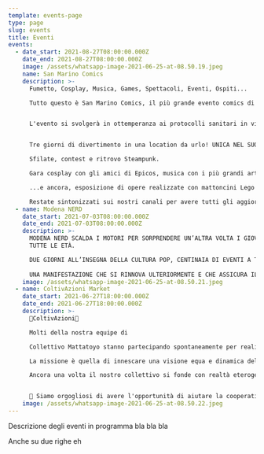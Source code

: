```yaml
---
template: events-page
type: page
slug: events
title: Eventi
events:
  - date_start: 2021-08-27T08:00:00.000Z
    date_end: 2021-08-27T08:00:00.000Z
    image: /assets/whatsapp-image-2021-06-25-at-08.50.19.jpeg
    name: San Marino Comics
    description: >-
      Fumetto, Cosplay, Musica, Games, Spettacoli, Eventi, Ospiti...

      Tutto questo è San Marino Comics, il più grande evento comics di fine estate.


      L'evento si svolgerà in ottemperanza ai protocolli sanitari in vigore alla data dell'evento stesso.


      Tre giorni di divertimento in una location da urlo! UNICA NEL SUO GENERE!!!

      Sfilate, contest e ritrovo Steampunk.

      Gara cosplay con gli amici di Epicos, musica con i più grandi artisti e le migliori cover band, animazione in lungo e in largo per il centro storico della Repubblica più antica del mondo, la Repubblica di San Marino!

      ...e ancora, esposizione di opere realizzate con mattoncini Lego ®, doppiatori, fumettisti, case editrici, mostre e tanto altro...!

      Restate sintonizzati sui nostri canali per avere tutti gli aggiornamenti di questo attesissimo evento! Vi Aspettiamo!
  - name: Modena NERD
    date_start: 2021-07-03T08:00:00.000Z
    date_end: 2021-07-03T08:00:00.000Z
    description: >-
      MODENA NERD SCALDA I MOTORI PER SORPRENDERE UN’ALTRA VOLTA I GIOVANI DI
      TUTTE LE ETÀ.

      DUE GIORNI ALL’INSEGNA DELLA CULTURA POP, CENTINAIA DI EVENTI A TEMA, INCREDIBILI OSPITI E MIGLIAIA DI METRI QUADRATI DI STAND E ATTRAZIONI, NELLA SPLENDIDA CORNICE DI MODENAFIERE.
       
      UNA MANIFESTAZIONE CHE SI RINNOVA ULTERIORMENTE E CHE ASSICURA IL DIVERTIMENTO CHE L’HA SEMPRE CARATTERIZZATA, IN TOTALE SICUREZZA E NEL RISPETTO DELLE ATTUALI NORMATIVE SANITARIE.
    image: /assets/whatsapp-image-2021-06-25-at-08.50.21.jpeg
  - name: ColtivAzioni Market
    date_start: 2021-06-27T18:00:00.000Z
    date_end: 2021-06-27T18:00:00.000Z
    description: >-
      🌱ColtivAzioni🌱

      Molti della nostra equipe di

      Collettivo Mattatoyo stanno partecipando spontaneamente per realizzare una giornata dove poter parlare di tutte le questioni sociali e artistiche marginali nel dibattito pubblico.

      La missione è quella di innescare una visione equa e dinamica del nostro futuro in una residenza artistica di grande rispetto per la natura e il sostegno di realtà svantaggiate.

      Ancora una volta il nostro collettivo si fonde con realtà eterogenee capaci di connettersi tra loro e mettersi in gioco in un unico spazio d'incontro per diverse sensibilità e diversi metodi di comunicazione performativa.


      💚 Siamo orgogliosi di avere l'opportunità di aiutare la cooperativa sociale e sostenere i loro progetti.
    image: /assets/whatsapp-image-2021-06-25-at-08.50.22.jpeg
---
```

Descrizione degli eventi in programma bla bla bla

Anche su due righe eh